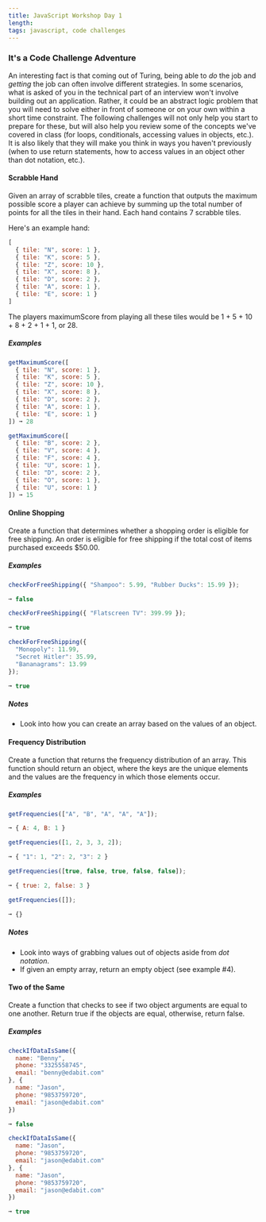 ```yaml
---
title: JavaScript Workshop Day 1
length:
tags: javascript, code challenges
---
```


### It's a Code Challenge Adventure

An interesting fact is that coming out of Turing, being able to _do_ the job and _getting_ the job can often involve different strategies.  In some scenarios, what is asked of you in the technical part of an interview won't involve building out an application.  Rather, it could be an abstract logic problem that you will need to solve either in front of someone or on your own within a short time constraint.  The following challenges will not only help you start to prepare for these, but will also help you review some of the concepts we've covered in class (for loops, conditionals, accessing values in objects, etc.).  It is also likely that they will make you think in ways you haven't previously (when to use return statements, how to access values in an object other than dot notation, etc.).    

#### Scrabble Hand

Given an array of scrabble tiles, create a function that outputs the maximum possible score a player can achieve by summing up the total number of points for all the tiles in their hand. Each hand contains 7 scrabble tiles.

Here's an example hand:

```js
[
  { tile: "N", score: 1 },
  { tile: "K", score: 5 },
  { tile: "Z", score: 10 },
  { tile: "X", score: 8 },
  { tile: "D", score: 2 },
  { tile: "A", score: 1 },
  { tile: "E", score: 1 }
]
```

The players maximumScore from playing all these tiles would be 1 + 5 + 10 + 8 + 2 + 1 + 1, or 28.

##### Examples

```js
getMaximumScore([
  { tile: "N", score: 1 },
  { tile: "K", score: 5 },
  { tile: "Z", score: 10 },
  { tile: "X", score: 8 },
  { tile: "D", score: 2 },
  { tile: "A", score: 1 },
  { tile: "E", score: 1 }
]) ➞ 28

getMaximumScore([
  { tile: "B", score: 2 },
  { tile: "V", score: 4 },
  { tile: "F", score: 4 },
  { tile: "U", score: 1 },
  { tile: "D", score: 2 },
  { tile: "O", score: 1 },
  { tile: "U", score: 1 }
]) ➞ 15
```

#### Online Shopping

Create a function that determines whether a shopping order is eligible for free shipping. An order is eligible for free shipping if the total cost of items purchased exceeds $50.00.

##### Examples

```js
checkForFreeShipping({ "Shampoo": 5.99, "Rubber Ducks": 15.99 });

➞ false

checkForFreeShipping({ "Flatscreen TV": 399.99 });

➞ true

checkForFreeShipping({
  "Monopoly": 11.99,
  "Secret Hitler": 35.99,
  "Bananagrams": 13.99
});

➞ true
```

##### Notes
* Look into how you can create an array based on the values of an object.

#### Frequency Distribution

Create a function that returns the frequency distribution of an array. This function should return an object, where the keys are the unique elements and the values are the frequency in which those elements occur.

##### Examples

```js
getFrequencies(["A", "B", "A", "A", "A"]);

➞ { A: 4, B: 1 }

getFrequencies([1, 2, 3, 3, 2]);

➞ { "1": 1, "2": 2, "3": 2 }

getFrequencies([true, false, true, false, false]);

➞ { true: 2, false: 3 }

getFrequencies([]);

➞ {}
```

##### Notes
* Look into ways of grabbing values out of objects aside from *dot notation*.
* If given an empty array, return an empty object (see example #4).


#### Two of the Same

Create a function that checks to see if two object arguments are equal to one another. Return true if the objects are equal, otherwise, return false.

##### Examples

```js
checkIfDataIsSame({
  name: "Benny",
  phone: "3325558745",
  email: "benny@edabit.com"
}, {
  name: "Jason",
  phone: "9853759720",
  email: "jason@edabit.com"
})

➞ false

checkIfDataIsSame({
  name: "Jason",
  phone: "9853759720",
  email: "jason@edabit.com"
}, {
  name: "Jason",
  phone: "9853759720",
  email: "jason@edabit.com"
})

➞ true
```
